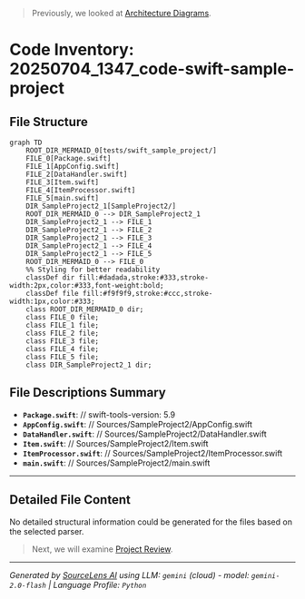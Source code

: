 > Previously, we looked at [Architecture Diagrams](07_diagrams.md).

# Code Inventory: 20250704_1347_code-swift-sample-project
## File Structure
```mermaid
graph TD
    ROOT_DIR_MERMAID_0[tests/swift_sample_project/]
    FILE_0[Package.swift]
    FILE_1[AppConfig.swift]
    FILE_2[DataHandler.swift]
    FILE_3[Item.swift]
    FILE_4[ItemProcessor.swift]
    FILE_5[main.swift]
    DIR_SampleProject2_1[SampleProject2/]
    ROOT_DIR_MERMAID_0 --> DIR_SampleProject2_1
    DIR_SampleProject2_1 --> FILE_1
    DIR_SampleProject2_1 --> FILE_2
    DIR_SampleProject2_1 --> FILE_3
    DIR_SampleProject2_1 --> FILE_4
    DIR_SampleProject2_1 --> FILE_5
    ROOT_DIR_MERMAID_0 --> FILE_0
    %% Styling for better readability
    classDef dir fill:#dadada,stroke:#333,stroke-width:2px,color:#333,font-weight:bold;
    classDef file fill:#f9f9f9,stroke:#ccc,stroke-width:1px,color:#333;
    class ROOT_DIR_MERMAID_0 dir;
    class FILE_0 file;
    class FILE_1 file;
    class FILE_2 file;
    class FILE_3 file;
    class FILE_4 file;
    class FILE_5 file;
    class DIR_SampleProject2_1 dir;
```
## File Descriptions Summary
*   **`Package.swift`**: // swift-tools-version: 5.9
*   **`AppConfig.swift`**: // Sources/SampleProject2/AppConfig.swift
*   **`DataHandler.swift`**: // Sources/SampleProject2/DataHandler.swift
*   **`Item.swift`**: // Sources/SampleProject2/Item.swift
*   **`ItemProcessor.swift`**: // Sources/SampleProject2/ItemProcessor.swift
*   **`main.swift`**: // Sources/SampleProject2/main.swift
---
## Detailed File Content
No detailed structural information could be generated for the files based on the selected parser.

> Next, we will examine [Project Review](09_project_review.md).


---

*Generated by [SourceLens AI](https://github.com/openXFlow/sourceLensAI) using LLM: `gemini` (cloud) - model: `gemini-2.0-flash` | Language Profile: `Python`*